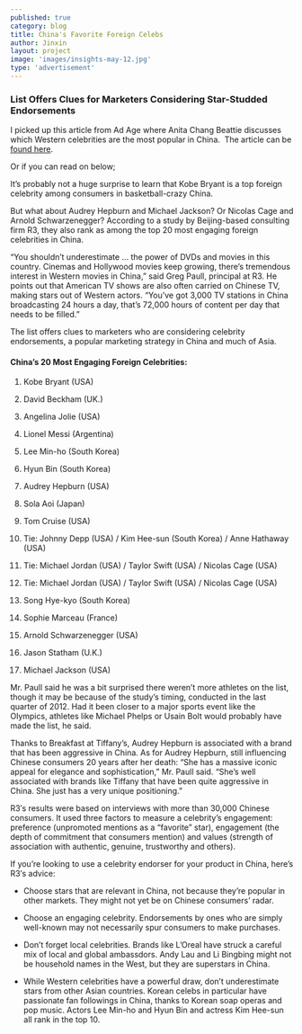 ```yaml
---
published: true
category: blog
title: China's Favorite Foreign Celebs
author: Jinxin
layout: project
image: 'images/insights-may-12.jpg'
type: 'advertisement'
---
```


### List Offers Clues for Marketers Considering Star-Studded Endorsements


I picked up this article from Ad Age where Anita Chang Beattie discusses which Western celebrities are the most popular in China.  The article can be [found here](http://adage.com/article/global-news/favorite-celebrities-china-kobe-nicolas-cage/240652/).


Or if you can read on below;


It’s probably not a huge surprise to learn that Kobe Bryant is a top foreign celebrity among consumers in basketball-crazy China.

But what about Audrey Hepburn and Michael Jackson? Or Nicolas Cage and Arnold Schwarzenegger? According to a study by Beijing-based consulting firm R3, they also rank as among the top 20 most engaging foreign celebrities in China.

“You shouldn’t underestimate … the power of DVDs and movies in this country. Cinemas and Hollywood movies keep growing, there’s tremendous interest in Western movies in China,” said Greg Paull, principal at R3. He points out that American TV shows are also often carried on Chinese TV, making stars out of Western actors. “You’ve got 3,000 TV stations in China broadcasting 24 hours a day, that’s 72,000 hours of content per day that needs to be filled.”

The list offers clues to marketers who are considering celebrity endorsements, a popular marketing strategy in China and much of Asia. 



#### China’s 20 Most Engaging Foreign Celebrities:

1. Kobe Bryant (USA)


1. David Beckham (UK.)

1. Angelina Jolie (USA)

1. Lionel Messi (Argentina)

1. Lee Min-ho (South Korea)

1. Hyun Bin (South Korea)

1. Audrey Hepburn (USA)

1. Sola Aoi (Japan)

1. Tom Cruise (USA)

1. Tie: Johnny Depp (USA) / Kim Hee-sun (South Korea) /  Anne Hathaway (USA)

1. Tie: Michael Jordan (USA) / Taylor Swift (USA) / Nicolas Cage (USA)

1. Tie: Michael Jordan (USA) / Taylor Swift (USA) / Nicolas Cage (USA)

1. Song Hye-kyo (South Korea)

1. Sophie Marceau (France)

1. Arnold Schwarzenegger (USA)

1. Jason Statham (U.K.)

1. Michael Jackson (USA)





Mr. Paull said he was a bit surprised there weren’t more athletes on the list, though it may be because of the study’s timing, conducted in the last quarter of 2012. Had it been closer to a major sports event like the Olympics, athletes like Michael Phelps or Usain Bolt would probably have made the list, he said.

Thanks to Breakfast at Tiffany’s, Audrey Hepburn is associated with a brand that has been aggressive in China.
As for Audrey Hepburn, still influencing Chinese consumers 20 years after her death: “She has a massive iconic appeal for elegance and sophistication,” Mr. Paull said. “She’s well associated with brands like Tiffany that have been quite aggressive in China. She just has a very unique positioning.”

R3′s results were based on interviews with more than 30,000 Chinese consumers. It used three factors to measure a celebrity’s engagement: preference (unpromoted mentions as a “favorite” star), engagement (the depth of commitment that consumers mention) and values (strength of association with authentic, genuine, trustworthy and others).

If you’re looking to use a celebrity endorser for your product in China, here’s R3′s advice:



* Choose stars that are relevant in China, not because they’re popular in other markets. They might not yet be on Chinese consumers’ radar.

* Choose an engaging celebrity. Endorsements by ones who are simply well-known may not necessarily spur consumers to make purchases.

* Don’t forget local celebrities. Brands like L’Oreal have struck a careful mix of local and global ambassdors. Andy Lau and Li Bingbing might not be household names in the West, but they are superstars in China.

*  While Western celebrities have a powerful draw, don’t underestimate stars from other Asian countries. Korean celebs in particular have passionate fan followings in China, thanks to Korean soap operas and pop music. Actors Lee Min-ho and Hyun Bin and actress Kim Hee-sun all rank in the top 10.
